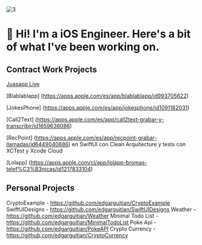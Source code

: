 
![3](https://github.com/user-attachments/assets/9d39469f-fa27-4e87-a76c-1873ed395d4d)


# 👋 Hi! I'm a iOS Engineer. Here's a bit of what I've been working on.

## Contract Work Projects
[Juasapp Live](https://apps.apple.com/es/app/juasapp-live-bromas/id1088907989)

[Blablablapp] (https://apps.apple.com/es/app/blablablapp/id993705622)

[JokesPhone] (https://apps.apple.com/es/app/jokesphone/id1091182031)

[Call2Text] (https://apps.apple.com/es/app/call2text-grabar-y-transcribir/id1659636086)

[RecPoint] (https://apps.apple.com/es/app/recpoint-grabar-llamadas/id6449040686)
en SwiftUI con Clean Arquitecture y tests con XCTest y Xcode Cloud

[Lolapp] (https://apps.apple.com/cl/app/lolapp-bromas-telef%C3%B3nicas/id1217833104)

## Personal Projects

CryptoExample - https://github.com/edgarguitian/CryptoExample
SwiftUIDesigns - https://github.com/edgarguitian/SwiftUIDesigns
Weather - https://github.com/edgarguitian/Weather
Minimal Todo List - https://github.com/edgarguitian/MinimalTodoList
Poke Api - https://github.com/edgarguitian/PokeAPI
Crypto Currency - https://github.com/edgarguitian/CryptoCurrency

